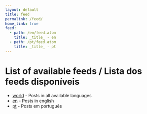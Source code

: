 ```yaml
---
layout: default
title: feed
permalink: /feed/
home_link: true
feed:
  - path: /en/feed.atom
    title: _title_ - en
  - path: /pt/feed.atom
    title: _title_ - pt
---
```

# List of available feeds / Lista dos feeds disponíveis

* [world](/feed.atom) - Posts in all available languages
* [en](/en/feed.atom) - Posts in english
* [pt](/pt/feed.atom) - Posts em português
